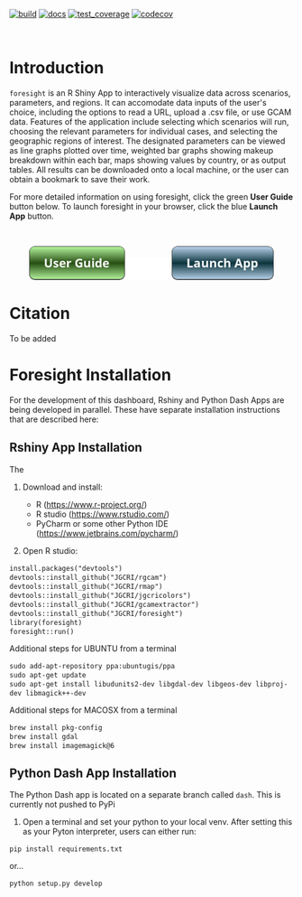 <!-- badges: start -->
[![build](https://github.com/JGCRI/foresight/actions/workflows/build.yml/badge.svg)](https://github.com/JGCRI/foresight/actions/workflows/build.yml)
[![docs](https://github.com/JGCRI/foresight/actions/workflows/docs.yaml/badge.svg?branch=main)](https://github.com/JGCRI/foresight/actions/workflows/docs.yaml)
[![test_coverage](https://github.com/JGCRI/foresight/actions/workflows/test_coverage.yml/badge.svg?branch=main)](https://github.com/JGCRI/foresight/actions/workflows/test_coverage.yml)
[![codecov](https://codecov.io/gh/JGCRI/foresight/branch/dev/graph/badge.svg?token=NDE0ZK7OHN)](https://codecov.io/gh/JGCRI/foresight)
<!-- badges: end -->

<br>
  
<!-- ------------------------>
<!-- ------------------------>
# <a name="Introduction"></a>Introduction
<!-- ------------------------>
<!-- ------------------------>

`foresight` is an R Shiny App to interactively visualize data across scenarios, parameters, and regions. It can accomodate data inputs of the user's choice,
including the options to read a URL, upload a .csv file, or use GCAM data. Features of the application include selecting which scenarios will run, 
choosing the relevant parameters for individual cases, and selecting the geographic regions of interest. The designated parameters can be viewed as 
line graphs plotted over time, weighted bar graphs showing makeup breakdown within each bar, maps showing values by country, or as output tables. 
All results can be downloaded onto a local machine, or the user can obtain a bookmark to save their work.

For more detailed information on using foresight, click the green **User Guide** button below. 
To launch foresight in your browser, click the blue **Launch App** button.

<br>

<p align="center">
<a href="https://jgcri.github.io/foresight/articles/vignette_argus.html" target="_blank"><img src="https://github.com/JGCRI/jgcricolors/blob/main/vignettes/button_user_guide.PNG?raw=true" alt="https://jgcri.github.io/foresight/articles/vignette_argus.html" height="60"/></a>
<img src="https://github.com/JGCRI/jgcricolors/blob/main/vignettes/button_divider.PNG?raw=true" height="40"/>
<a href="http://ec2-3-21-37-120.us-east-2.compute.amazonaws.com/foresight/inst/app/" target="_blank"><img src="https://github.com/JGCRI/jgcricolors/blob/main/vignettes/button_launch_app.PNG?raw=true" alt="https://jgcri.shinyapps.io/foresight/" height="60"/></a>
</p>


<!-- ------------------------>
<!-- ------------------------>
# <a name="Citation"></a>Citation
<!-- ------------------------>
<!-- ------------------------>

To be added


<!-- ------------------------>
<!-- ------------------------>
# <a name="Foresight Installation"></a>Foresight Installation
<!-- ------------------------>
<!-- ------------------------>

For the development of this dashboard, Rshiny and Python Dash Apps are being developed in parallel. These have separate installation instructions that are described here:

## <a name="Rshiny App Installation"></a>Rshiny App Installation
The 
1. Download and install:
    - R (https://www.r-project.org/)
    - R studio (https://www.rstudio.com/)  
    - PyCharm or some other Python IDE (https://www.jetbrains.com/pycharm/)
    
2. Open R studio:

```
install.packages("devtools")
devtools::install_github("JGCRI/rgcam")
devtools::install_github("JGCRI/rmap")
devtools::install_github("JGCRI/jgcricolors")
devtools::install_github("JGCRI/gcamextractor")
devtools::install_github("JGCRI/foresight")
library(foresight)
foresight::run()
```
Additional steps for UBUNTU from a terminal
```
sudo add-apt-repository ppa:ubuntugis/ppa
sudo apt-get update
sudo apt-get install libudunits2-dev libgdal-dev libgeos-dev libproj-dev libmagick++-dev
```

Additional steps for MACOSX from a terminal
```
brew install pkg-config
brew install gdal
brew install imagemagick@6
```
## <a name="Python Dash App Installation"></a>Python Dash App Installation
The Python Dash app is located on a separate branch called `dash`. This is currently not pushed to PyPi 

1. Open a terminal and set your python to your local venv. After setting this as your Pyton interpreter, users can either run:
```
pip install requirements.txt
```
or...
```
python setup.py develop
```


  
